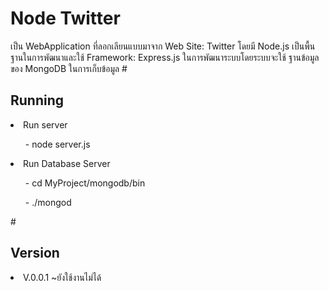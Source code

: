 # Node Twitter
เป็น WebApplication ที่ลอกเลียนแบบมาจาก Web Site: Twitter โดยมี Node.js เป็นพื้นฐานในการพัฒนาและใช้ Framework: Express.js 
ในการพัฒนาระบบโดยระบบจะใช้ ฐานข้อมูลของ MongoDB ในการเก็บข้อมูล
#<h2> Running</h2>
<li>Run server</li>
<ol>- node server.js</ol>
<li>Run Database Server</li>
<ol>- cd MyProject/mongodb/bin</ol>
<ol>- ./mongod</ol>
#<h2> Version</h2>
<li>V.0.0.1 ~ยังใช้งานไม่ได้</li>
